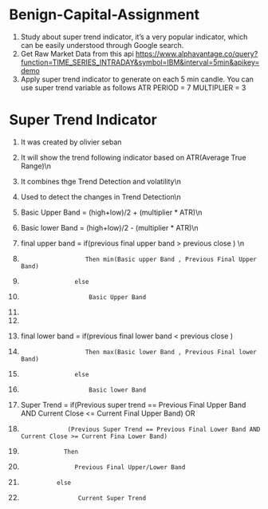 # Benign-Capital-Assignment

1. Study about super trend indicator, it’s a very popular indicator, which can be easily understood through Google search.
2. Get Raw Market Data from this api https://www.alphavantage.co/query?function=TIME_SERIES_INTRADAY&symbol=IBM&interval=5min&apikey=demo
3. Apply super trend indicator to generate on each 5 min candle. You can use super trend variable as follows
ATR PERIOD = 7
MULTIPLIER = 3


# Super Trend Indicator
1. It was created by olivier seban
2. It will show the trend following indicator based on ATR(Average True Range)\n
3. It combines thge Trend Detection and volatility\n
4. Used to detect the changes in Trend Detection\n
5. Basic Upper Band = (high+low)/2 + (multiplier * ATR)\n
6. Basic lower Band = (high+low)/2 - (multiplier * ATR)\n

7. final upper band = if(previous final upper band > previous close ) \n
8.                       Then min(Basic upper Band , Previous Final Upper Band)
9.                    else
10.                        Basic Upper Band
11.                        
12. 
13. final lower band = if(previous final lower band < previous close ) 
14.                       Then max(Basic lower Band , Previous Final lower Band)
15.                    else
16.                        Basic lower Band
17. Super Trend = if(Previous super trend == Previous Final Upper Band AND Current Close <= Current Final Upper Band) OR
18.                  (Previous Super Trend == Previous Final Lower Band AND Current Close >= Current Fina Lower Band)
19.                 Then
20.                    Previous Final Upper/Lower Band
21.               else
22.                     Current Super Trend
                    
